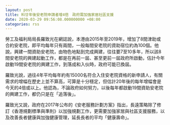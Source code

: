 ```yaml
---
layout: post
title: 料廿年後安老院申請者增4倍　政府需加強家居社區支援
date: 2020-03-29 09:56:08.000000000 +08:00
categories: rss
---
```


勞工及福利局局長羅致光在網誌說，本港由2015年至2019年，增加了8間津助或合約安老院，即平均每年只有兩間，一般每間安老院的資助宿位約為100個。他說，興建一間資助安老院，由物色地點到完成興建，往往要7至10多年，所以該8間安老院的興建起動工作，都是在再前一屆、甚至更前一屆政府所啟動，估計今年啟動19間安老院的興建工作，到落成和入伙時，政府可能已換屆。

羅致光說，過往4年平均每年約有15000名符合入住安老院資格的新申請人，有關需求的增幅在歷史上並不算高，可算是十分穩定，但估計20年後的每年增幅會是今天的4倍或以上。他認為，不論政府如何努力，以後每年都啟動19間資助安老院的興建工作，都仍只是在「追落後」。

羅致光又說，政府在2017年公布的《安老服務計劃方案》指出，長遠策略除了修訂《香港規劃標準與準則》以加強規劃工作，更需要加強家居與社區支援服務，以及改善長者健康與加強健康管理，延長長者的平均「健康壽命」。

